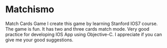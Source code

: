 # Matchismo
Match Cards Game
I create this game by learning Stanford IOS7 course.
The game is fun. It has two and three cards match mode. 
Very good practice for developing IOS App using Objective-C.
I appreciate if you can give me your good suggestions.
